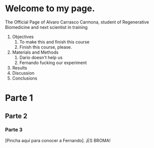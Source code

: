 ﻿# Welcome to my page. 

The Official Page of Alvaro Carrasco Carmona, student of Regenerative Biomedicine and next scientist in training

1. Objectives
	1. To make this and finish this course
	2. Finish this course, please.
2. Materials and Methods
	1. Dario doesn't help us
	2. Fernando fucking our experiment
3. Results
4. Discussion
5. Conclusions

# Parte 1
## Parte 2
### Parte 3

[Pincha aquí para conocer a Fernando]. ¡ES BROMA!